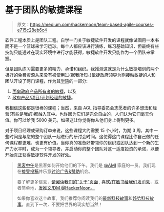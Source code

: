 # 基于团队的敏捷课程

> 原文：<https://medium.com/hackernoon/team-based-agile-courses-e715c28eb6c4>

软件工程本质上是团队工程。自学一门关于敏捷软件开发的课程就像试图用一本书而不是一个篮球来学习运球。每个人都应该进行演练，练习基础知识，但最终有些技能只能通过在现实环境中进行才能获得，敏捷软件开发只能作为一个团队来掌握。

但是团队练习需要更多的精力、承诺和组织。我推测这就是为什么敏捷培训的两个极好的免费资源从来没有被使用过(据我所知。)[敏捷政府领导](http://www.agilegovleaders.org/)为刚接触敏捷的人和团队开设了两门课程，作为其[学院](http://www.agilegovleaders.org/academy/)的一部分:

1.  [面向政府产品所有者的敏捷](http://www.agilegovleaders.org/academy/product-owner/)，以及
2.  [政府产品/项目/计划经理的敏捷](http://www.agilegovleaders.org/academy/project-manager/)。

我相信这些都是很棒的课程；当然，来自 AGL 指导委员会志愿者的许多想法和经验(有些是我的)都融入其中。也许因为它们是完全自由的，人们认为它们毫无价值。你可以给我 5000 美元，如果这让你觉得你从他们身上得到更多。

对于项目经理或采购订单来说，这些课程大约需要 15 个小时，为期 3 周，其中一些时间是与您的整个团队一起进行的研讨会时间。这使得这门课程比你自己做的任何课程都更难，也更有价值。当你真的准备好带领你的组织或团队达到一个新的生产力水平时，成为一个领导者，并启动你的整个团队对这一适度投资的承诺，以便开始真正获得敏捷软件开发的好处。

> [黑客中午](http://bit.ly/Hackernoon)是黑客如何开始他们的下午。我们是 [@AMI](http://bit.ly/atAMIatAMI) 家庭的一员。我们现在[接受投稿](http://bit.ly/hackernoonsubmission)并乐意[讨论广告&赞助](mailto:partners@amipublications.com)机会。
> 
> 要了解更多信息，[请阅读我们的“关于”页面](https://goo.gl/4ofytp) , [喜欢/在脸书给我们发消息](http://bit.ly/HackernoonFB)，或者简单地，[发推文/DM @HackerNoon。](https://goo.gl/k7XYbx)
> 
> 如果你喜欢这个故事，我们推荐你阅读我们的[最新科技故事](http://bit.ly/hackernoonlatestt)和[趋势科技故事](https://hackernoon.com/trending)。直到下一次，不要把世界的现实想当然！